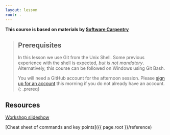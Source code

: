 ```yaml
---
layout: lesson
root: .
---
```

**This course is based on materials by [Software Carpentry](http://www.software-carpentry.org)**

> ## Prerequisites
> In this lesson we use Git from the Unix Shell.
> Some previous experience with the shell is expected,
> *but is not mandatory*.
> Alternatively, this course can be followed on Windows using
> Git Bash.
>
> You will need a GitHub account for the afternoon session.
> Please [sign up for an account](https://github.com/) this
> morning if you do not already have an account.
{: .prereq}

## Resources
[Workshop slideshow](slideshow/index.html)

[Cheat sheet of commands and key points]({{ page.root }}/reference)
